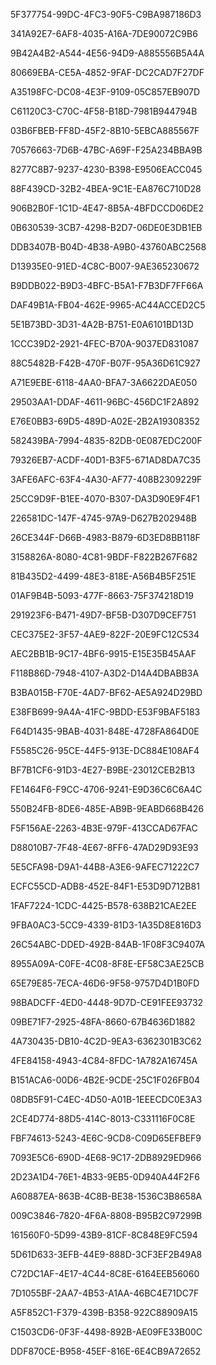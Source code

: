 5F377754-99DC-4FC3-90F5-C9BA987186D3

341A92E7-6AF8-4035-A16A-7DE90072C9B6

9B42A4B2-A544-4E56-94D9-A885556B5A4A

80669EBA-CE5A-4852-9FAF-DC2CAD7F27DF

A35198FC-DC08-4E3F-9109-05C857EB907D

C61120C3-C70C-4F58-B18D-7981B944794B

03B6FBEB-FF8D-45F2-8B10-5EBCA885567F

70576663-7D6B-47BC-A69F-F25A234BBA9B

8277C8B7-9237-4230-B398-E9506EACC045

88F439CD-32B2-4BEA-9C1E-EA876C710D28

906B2B0F-1C1D-4E47-8B5A-4BFDCCD06DE2

0B630539-3CB7-4298-B2D7-06DE0E3DB1EB

DDB3407B-B04D-4B38-A9B0-43760ABC2568

D13935E0-91ED-4C8C-B007-9AE365230672

B9DDB022-B9D3-4BFC-B5A1-F7B3DF7FF66A

DAF49B1A-FB04-462E-9965-AC44ACCED2C5

5E1B73BD-3D31-4A2B-B751-E0A6101BD13D

1CCC39D2-2921-4FEC-B70A-9037ED831087

88C5482B-F42B-470F-B07F-95A36D61C927

A71E9EBE-6118-4AA0-BFA7-3A6622DAE050

29503AA1-DDAF-4611-96BC-456DC1F2A892

E76E0BB3-69D5-489D-A02E-2B2A19308352

582439BA-7994-4835-82DB-0E087EDC200F

79326EB7-ACDF-40D1-B3F5-671AD8DA7C35

3AFE6AFC-63F4-4A30-AF77-408B2309229F

25CC9D9F-B1EE-4070-B307-DA3D90E9F4F1

226581DC-147F-4745-97A9-D627B202948B

26CE344F-D66B-4983-B879-6D3ED8BB118F

3158826A-8080-4C81-9BDF-F822B267F682

81B435D2-4499-48E3-818E-A56B4B5F251E

01AF9B4B-5093-477F-8663-75F374218D19

291923F6-B471-49D7-BF5B-D307D9CEF751

CEC375E2-3F57-4AE9-822F-20E9FC12C534

AEC2BB1B-9C17-4BF6-9915-E15E35B45AAF

F118B86D-7948-4107-A3D2-D14A4DBABB3A

B3BA015B-F70E-4AD7-BF62-AE5A924D29BD

E38FB699-9A4A-41FC-9BDD-E53F9BAF5183

F64D1435-9BAB-4031-848E-4728FA864D0E

F5585C26-95CE-44F5-913E-DC884E108AF4

BF7B1CF6-91D3-4E27-B9BE-23012CEB2B13

FE1464F6-F9CC-4706-9241-E9D36C6C6A4C

550B24FB-8DE6-485E-AB9B-9EABD668B426

F5F156AE-2263-4B3E-979F-413CCAD67FAC

D88010B7-7F48-4E67-8FF6-47AD29D93E93

5E5CFA98-D9A1-44B8-A3E6-9AFEC71222C7

ECFC55CD-ADB8-452E-84F1-E53D9D712B81

1FAF7224-1CDC-4425-B578-638B21CAE2EE

9FBA0AC3-5CC9-4339-81D3-1A35D8E816D3

26C54ABC-DDED-492B-84AB-1F08F3C9407A

8955A09A-C0FE-4C08-8F8E-EF58C3AE25CB

65E79E85-7ECA-46D6-9F58-9757D4D1B0FD

98BADCFF-4ED0-4448-9D7D-CE91FEE93732

09BE71F7-2925-48FA-8660-67B4636D1882

4A730435-DB10-4C2D-9EA3-6362301B3C62

4FE84158-4943-4C84-8FDC-1A782A16745A

B151ACA6-00D6-4B2E-9CDE-25C1F026FB04

08DB5F91-C4EC-4D50-A01B-1EEECDC0E3A3

2CE4D774-88D5-414C-8013-C331116F0C8E

FBF74613-5243-4E6C-9CD8-C09D65EFBEF9

7093E5C6-690D-4E68-9C17-2DB8929ED966

2D23A1D4-76E1-4B33-9EB5-0D940A44F2F6

A60887EA-863B-4C8B-BE38-1536C3B8658A

009C3846-7820-4F6A-8808-B95B2C97299B

161560F0-5D99-43B9-81CF-8C848E9FC594

5D61D633-3EFB-44E9-888D-3CF3EF2B49A8

C72DC1AF-4E17-4C44-8C8E-6164EEB56060

7D1055BF-2AA7-4B53-A1AA-46BC4E71DC7F

A5F852C1-F379-439B-B358-922C88909A15

C1503CD6-0F3F-4498-892B-AE09FE33B00C

DDF870CE-B958-45EF-816E-6E4CB9A72652
